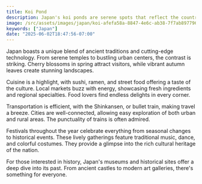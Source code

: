 ```yaml
---
title: Koi Pond
description: Japan's koi ponds are serene spots that reflect the country's appreciation for nature and tranquility.
image: /src/assets/images/japan/koi-afefa58a-8847-4e6c-ab38-7f7ab8977963.jpg
keywords: ["Japan"]
date: "2025-06-02T18:47:56-07:00"
---
```


Japan boasts a unique blend of ancient traditions and cutting-edge technology. From serene temples to bustling urban centers, the contrast is striking. Cherry blossoms in spring attract visitors, while vibrant autumn leaves create stunning landscapes.

Cuisine is a highlight, with sushi, ramen, and street food offering a taste of the culture. Local markets buzz with energy, showcasing fresh ingredients and regional specialties. Food lovers find endless delights in every corner.

Transportation is efficient, with the Shinkansen, or bullet train, making travel a breeze. Cities are well-connected, allowing easy exploration of both urban and rural areas. The punctuality of trains is often admired.

Festivals throughout the year celebrate everything from seasonal changes to historical events. These lively gatherings feature traditional music, dance, and colorful costumes. They provide a glimpse into the rich cultural heritage of the nation.

For those interested in history, Japan's museums and historical sites offer a deep dive into its past. From ancient castles to modern art galleries, there's something for everyone.
